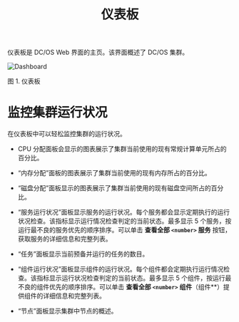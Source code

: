 ﻿---
layout: layout.pug
navigationTitle: 仪表板
title: 仪表板
menuWeight: 1
excerpt: 使用仪表板
---
仪表板是 DC/OS Web 界面的主页。该界面概述了 DC/OS 集群。

![Dashboard](/cn/1.11/img/dashboard-ee.png)

图 1. 仪表板

# 监控集群运行状况

在仪表板中可以轻松监控集群的运行状况。

* CPU 分配面板会显示的图表展示了集群当前使用的现有常规计算单元所占的百分比。

* “内存分配”面板的图表展示了集群当前使用的现有内存所占的百分比。

* “磁盘分配”面板显示的图表展示了集群当前使用的现有磁盘空间所占的百分比。

* “服务运行状况”面板显示服务的运行状况。每个服务都会显示定期执行的运行状况检查。该指标显示运行情况检查判定的当前状态。最多显示 5 个服务，按运行最不良的服务优先的顺序排序。可以单击 **查看全部 `<number>` 服务** 按钮，获取服务的详细信息和完整列表。

* “任务”面板显示当前预备并运行的任务的数目。

* “组件运行状况”面板显示组件的运行状况。每个组件都会定期执行运行情况检查。该指标显示运行状况检查判定的当前状态。最多显示 5 个组件，按运行最不良的组件优先的顺序排序。可以单击 **查看全部 `<number>` 组件**（组件**）提供组件的详细信息和完整列表。

* “节点”面板显示集群中节点的概述。
